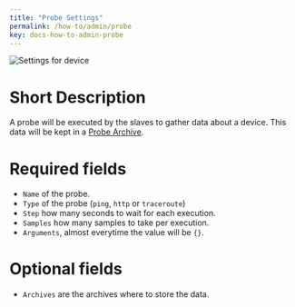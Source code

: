 ```yaml
---
title: "Probe Settings"
permalink: /how-to/admin/probe
key: docs-how-to-admin-probe
---
```


![Settings for device](/fireping/assets/images/probe_settings.png)

# Short Description
A probe will be executed by the slaves to gather data about a device. This data will be kept in a [Probe Archive](/fireping/how-to/admin/probe-archive).

# Required fields
- `Name` of the probe.
- `Type` of the probe (`ping`, `http` or `traceroute`)
- `Step` how many seconds to wait for each execution.
- `Samples` how many samples to take per execution.
- `Arguments`, almost everytime the value will be `{}`.

# Optional fields
- `Archives` are the archives where to store the data.
